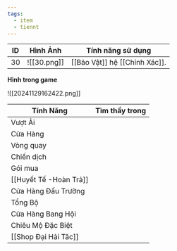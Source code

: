 ```yaml
---
tags:
  - item
  - tiennt
---
```


| ID  | Hình Ảnh    | Tính năng sử dụng             |
| --- | ----------- | ----------------------------- |
| 30  | ![[30.png]] | [[Bảo Vật]] hệ [[Chính Xác]]. |

**Hình trong game**

![[20241129162422.png]]

| Tính Năng            | Tìm thấy trong |
| -------------------- | :------------: |
| Vượt Ải              |                |
| Cửa Hàng             |                |
| Vòng quay            |                |
| Chiến dịch           |                |
| Gói mua              |                |
| [[Huyết Tế -Hoàn Trả]]         |                |
| Cửa Hàng Đấu Trường  |                |
| Tổng Bộ              |                |
| Cửa Hàng Bang Hội    |                |
| Chiêu Mộ Đặc Biệt    |                |
| [[Shop Đại Hải Tăc]] |                |

